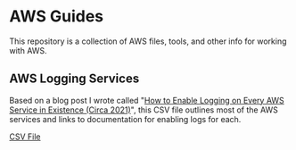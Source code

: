 # AWS Guides

This repository is a collection of AWS files, tools, and other info for working with AWS.

## AWS Logging Services

Based on a blog post I wrote called "[How to Enable Logging on Every AWS Service in Existence (Circa 2021)](https://matthewdf10.medium.com/how-to-enable-logging-on-every-aws-service-in-existence-circa-2021-5b9105b87c9)", this CSV file outlines most of the AWS services and links to documentation for enabling logs for each.

[CSV File](aws-logging-services.csv)